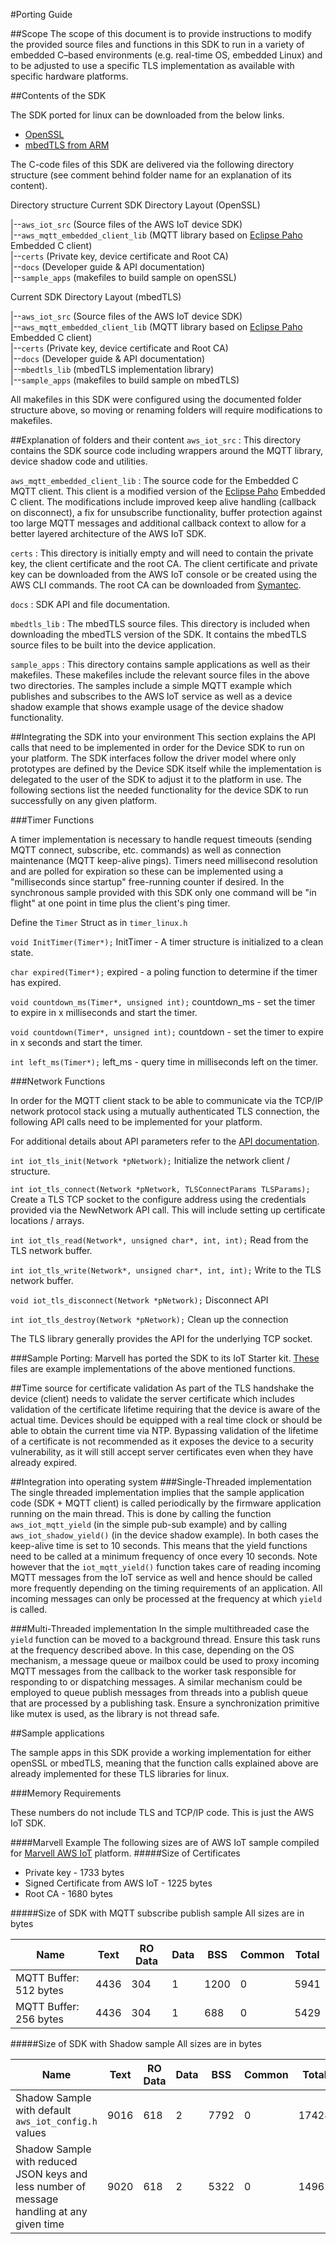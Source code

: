 #Porting Guide

##Scope
The scope of this document is to provide instructions to modify the provided source files and functions in this SDK to run in a variety of embedded C–based environments (e.g. real-time OS, embedded Linux) and to be adjusted to use a specific TLS implementation as available with specific hardware platforms.

##Contents of the SDK

The SDK ported for linux can be downloaded from the below links.
 * [OpenSSL](https://s3.amazonaws.com/aws-iot-device-sdk-embedded-c/linux_mqtt_openssl-1.1.2.tar)
 * [mbedTLS from ARM](https://s3.amazonaws.com/aws-iot-device-sdk-embedded-c/linux_mqtt_mbedtls-1.1.2.tar)

The C-code files of this SDK are delivered via the following directory structure (see comment behind folder name for an explanation of its content).  

Directory structure Current SDK Directory Layout (OpenSSL)

|--`aws_iot_src` (Source files of the AWS IoT device SDK)<br> 
|--`aws_mqtt_embedded_client_lib` (MQTT library based on [Eclipse Paho](http://www.eclipse.org/paho/clients/c/embedded/) Embedded C client)<br>
|--`certs` (Private key, device certificate and Root CA) <br>
|--`docs` (Developer guide & API documentation) <br>
|--`sample_apps` (makefiles to build sample on openSSL) <br>

Current SDK Directory Layout (mbedTLS)

|--`aws_iot_src` (Source files of the AWS IoT device SDK) <br>
|--`aws_mqtt_embedded_client_lib` (MQTT library based on [Eclipse Paho](http://www.eclipse.org/paho/clients/c/embedded/) Embedded C client) <br>
|--`certs` (Private key, device certificate and Root CA) <br>
|--`docs` (Developer guide & API documentation) <br>
|--`mbedtls_lib` (mbedTLS implementation library) <br>
|--`sample_apps` (makefiles to build sample on mbedTLS) <br> 

All makefiles in this SDK were configured using the documented folder structure above, so moving or renaming folders will require modifications to makefiles.

##Explanation of folders and their content
`aws_iot_src` : This directory contains the SDK source code including wrappers around the MQTT library, device shadow code and utilities.

`aws_mqtt_embedded_client_lib` : The source code for the Embedded C MQTT client. This client is a modified version of the [Eclipse Paho](http://www.eclipse.org/paho/clients/c/embedded/) Embedded C client. The modifications include improved keep alive handling (callback on disconnect), a fix for unsubscribe functionality, buffer protection against too large MQTT messages and additional callback context to allow for a better layered architecture of the AWS IoT SDK.

`certs` : This directory is initially empty and will need to contain the private key, the client certificate and the root CA. The client certificate and private key can be downloaded from the AWS IoT console or be created using the AWS CLI commands. The root CA can be downloaded from [Symantec](https://www.symantec.com/content/en/us/enterprise/verisign/roots/VeriSign-Class%203-Public-Primary-Certification-Authority-G5.pem).

`docs` : SDK API and file documentation.

`mbedtls_lib` : The mbedTLS source files. This directory is included when downloading the mbedTLS version of the SDK. It contains the mbedTLS source files to be built into the device application.

`sample_apps` : This directory contains sample applications as well as their makefiles. These makefiles include the relevant source files in the above two directories. The samples include a simple MQTT example which publishes and subscribes to the AWS IoT service as well as a device shadow example that shows example usage of the device shadow functionality.

##Integrating the SDK into your environment
This section explains the API calls that need to be implemented in order for the Device SDK to run on your platform. The SDK interfaces follow the driver model where only prototypes are defined by the Device SDK itself while the implementation is delegated to the user of the SDK to adjust it to the platform in use. The following sections list the needed functionality for the device SDK to run successfully on any given platform.

###Timer Functions

A timer implementation is necessary to handle request timeouts (sending MQTT connect, subscribe, etc. commands) as well as connection maintenance (MQTT keep-alive pings). Timers need millisecond resolution and are polled for expiration so these can be implemented using a "milliseconds since startup" free-running counter if desired. In the synchronous sample provided with this SDK only one command will be "in flight" at one point in time plus the client's ping timer. 

Define the `Timer` Struct as in `timer_linux.h`

`void InitTimer(Timer*);`
InitTimer - A timer structure is initialized to a clean state.

`char expired(Timer*);`
expired - a poling function to determine if the timer has expired.

`void countdown_ms(Timer*, unsigned int);`
countdown_ms - set the timer to expire in x milliseconds and start the timer.

`void countdown(Timer*, unsigned int);`
countdown - set the timer to expire in x seconds and start the timer.

`int left_ms(Timer*);`
left_ms - query time in milliseconds left on the timer.


###Network Functions

In order for the MQTT client stack to be able to communicate via the TCP/IP network protocol stack using a mutually authenticated TLS connection, the following API calls need to be implemented for your platform. 

For additional details about API parameters refer to the [API documentation](http://aws-iot-device-sdk-embedded-c-docs.s3-website-us-east-1.amazonaws.com/index.html).


`int iot_tls_init(Network *pNetwork);`
Initialize the network client / structure.  

`int iot_tls_connect(Network *pNetwork, TLSConnectParams TLSParams);`
Create a TLS TCP socket to the configure address using the credentials provided via the NewNetwork API call. This will include setting up certificate locations / arrays.


`int iot_tls_read(Network*, unsigned char*, int, int);`
Read from the TLS network buffer.

`int iot_tls_write(Network*, unsigned char*, int, int);`
Write to the TLS network buffer.

`void iot_tls_disconnect(Network *pNetwork);`
Disconnect API

`int iot_tls_destroy(Network *pNetwork);`
Clean up the connection

The TLS library generally provides the API for the underlying TCP socket.

###Sample Porting:
Marvell has ported the SDK to its IoT Starter kit. [These](https://github.com/marvell-iot/aws_starter_sdk/tree/master/wmsdk/external/aws_iot/aws_iot_src/protocol/mqtt/aws_iot_embedded_client_wrapper/platform_wmsdk) files are example implementations of the above mentioned functions. 

##Time source for certificate validation
As part of the TLS handshake the device (client) needs to validate the server certificate which includes validation of the certificate lifetime requiring that the device is aware of the actual time. Devices should be equipped with a real time clock or should be able to obtain the current time via NTP. Bypassing validation of the lifetime of a certificate is not recommended as it exposes the device to a security vulnerability, as it will still accept server certificates even when they have already expired.

##Integration into operating system
###Single-Threaded implementation
The single threaded implementation implies that the sample application code (SDK + MQTT client) is called periodically by the firmware application running on the main thread. This is done by calling the function `aws_iot_mqtt_yield` (in the simple pub-sub example) and by calling `aws_iot_shadow_yield()` (in the device shadow example). In both cases the keep-alive time is set to 10 seconds. This means that the yield functions need to be called at a minimum frequency of once every 10 seconds. Note however that the `iot_mqtt_yield()` function takes care of reading incoming MQTT messages from the IoT service as well and hence should be called more frequently depending on the timing requirements of an application. All incoming messages can only be processed at the frequency at which `yield` is called.

###Multi-Threaded implementation
In the simple multithreaded case the `yield` function can be moved to a background thread. Ensure this task runs at the frequency described above. In this case, depending on the OS mechanism, a message queue or mailbox could be used to proxy incoming MQTT messages from the callback to the worker task responsible for responding to or dispatching messages. A similar mechanism could be employed to queue publish messages from threads into a publish queue that are processed by a publishing task. Ensure a synchronization primitive like mutex is used, as the library is not thread safe.

##Sample applications

The sample apps in this SDK provide a working implementation for either openSSL or mbedTLS, meaning that the function calls explained above are already implemented for these TLS libraries for linux.

###Memory Requirements

These numbers do not include TLS and TCP/IP code. This is just the AWS IoT SDK.

####Marvell Example
The following sizes are of AWS IoT sample compiled for [Marvell AWS IoT](https://github.com/marvell-iot/aws_starter_sdk) platform. 
#####Size of Certificates

- Private key - 1733 bytes
- Signed Certificate from AWS IoT - 1225 bytes
- Root CA - 1680 bytes

#####Size of SDK with MQTT subscribe publish sample
All sizes are in bytes

| Name  | Text | RO Data  | Data  | BSS | Common | Total|
|---|---|---|---|---|---|---|
|MQTT Buffer: 512 bytes |  4436 | 304  |  1 | 1200  | 0 | 5941 |
|MQTT Buffer: 256 bytes |  4436 | 304  |  1 | 688  | 0 | 5429 |

#####Size of SDK with Shadow sample
All sizes are in bytes

| Name  | Text | RO Data  | Data  | BSS | Common | Total|
|---|---|---|---|---|---|---|
|Shadow Sample with default `aws_iot_config.h` values |  9016 | 618  | 2 | 7792   | 0 | 17428 |
| Shadow Sample with reduced JSON keys and less number of message handling at any given time | 9020  |      618    |      2     |  5322    |      0   |   14962 |